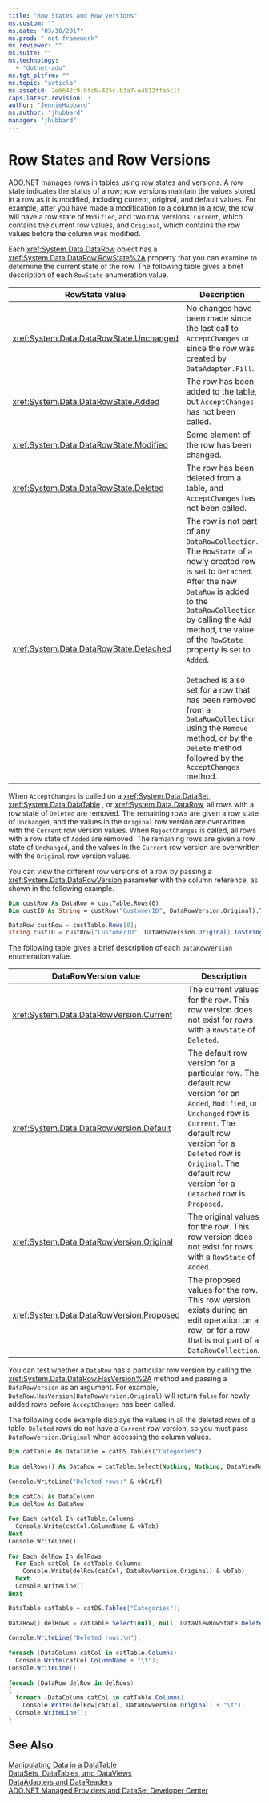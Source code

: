 ```yaml
---
title: "Row States and Row Versions"
ms.custom: ""
ms.date: "03/30/2017"
ms.prod: ".net-framework"
ms.reviewer: ""
ms.suite: ""
ms.technology: 
  - "dotnet-ado"
ms.tgt_pltfrm: ""
ms.topic: "article"
ms.assetid: 2e6642c9-bfc6-425c-b3a7-e4912ffa6c1f
caps.latest.revision: 3
author: "JennieHubbard"
ms.author: "jhubbard"
manager: "jhubbard"
---
```

# Row States and Row Versions
ADO.NET manages rows in tables using row states and versions. A row state indicates the status of a row; row versions maintain the values stored in a row as it is modified, including current, original, and default values. For example, after you have made a modification to a column in a row, the row will have a row state of `Modified`, and two row versions: `Current`, which contains the current row values, and `Original`, which contains the row values before the column was modified.  
  
 Each <xref:System.Data.DataRow> object has a <xref:System.Data.DataRow.RowState%2A> property that you can examine to determine the current state of the row. The following table gives a brief description of each `RowState` enumeration value.  
  
|RowState value|Description|  
|--------------------|-----------------|  
|<xref:System.Data.DataRowState.Unchanged>|No changes have been made since the last call to `AcceptChanges` or since the row was created by `DataAdapter.Fill`.|  
|<xref:System.Data.DataRowState.Added>|The row has been added to the table, but `AcceptChanges` has not been called.|  
|<xref:System.Data.DataRowState.Modified>|Some element of the row has been changed.|  
|<xref:System.Data.DataRowState.Deleted>|The row has been deleted from a table, and `AcceptChanges` has not been called.|  
|<xref:System.Data.DataRowState.Detached>|The row is not part of any `DataRowCollection`. The `RowState` of a newly created row is set to `Detached`. After the new `DataRow` is added to the `DataRowCollection` by calling the `Add` method, the value of the `RowState` property is set to `Added`.<br /><br /> `Detached` is also set for a row that has been removed from a `DataRowCollection` using the `Remove` method, or by the `Delete` method followed by the `AcceptChanges` method.|  
  
 When `AcceptChanges` is called on a <xref:System.Data.DataSet>, <xref:System.Data.DataTable> , or <xref:System.Data.DataRow>, all rows with a row state of `Deleted` are removed. The remaining rows are given a row state of `Unchanged`, and the values in the `Original` row version are overwritten with the `Current` row version values. When `RejectChanges` is called, all rows with a row state of `Added` are removed. The remaining rows are given a row state of `Unchanged`, and the values in the `Current` row version are overwritten with the `Original` row version values.  
  
 You can view the different row versions of a row by passing a <xref:System.Data.DataRowVersion> parameter with the column reference, as shown in the following example.  
  
```vb  
Dim custRow As DataRow = custTable.Rows(0)  
Dim custID As String = custRow("CustomerID", DataRowVersion.Original).ToString()  
```  
  
```csharp  
DataRow custRow = custTable.Rows[0];  
string custID = custRow["CustomerID", DataRowVersion.Original].ToString();  
```  
  
 The following table gives a brief description of each `DataRowVersion` enumeration value.  
  
|DataRowVersion value|Description|  
|--------------------------|-----------------|  
|<xref:System.Data.DataRowVersion.Current>|The current values for the row. This row version does not exist for rows with a `RowState` of `Deleted`.|  
|<xref:System.Data.DataRowVersion.Default>|The default row version for a particular row. The default row version for an `Added`, `Modified`, or `Unchanged` row is `Current`. The default row version for a `Deleted` row is `Original`. The default row version for a `Detached` row is `Proposed`.|  
|<xref:System.Data.DataRowVersion.Original>|The original values for the row. This row version does not exist for rows with a `RowState` of `Added`.|  
|<xref:System.Data.DataRowVersion.Proposed>|The proposed values for the row. This row version exists during an edit operation on a row, or for a row that is not part of a `DataRowCollection`.|  
  
 You can test whether a `DataRow` has a particular row version by calling the <xref:System.Data.DataRow.HasVersion%2A> method and passing a `DataRowVersion` as an argument. For example, `DataRow.HasVersion(DataRowVersion.Original)` will return `false` for newly added rows before `AcceptChanges` has been called.  
  
 The following code example displays the values in all the deleted rows of a table. `Deleted` rows do not have a `Current` row version, so you must pass `DataRowVersion.Original` when accessing the column values.  
  
```vb  
Dim catTable As DataTable = catDS.Tables("Categories")  
  
Dim delRows() As DataRow = catTable.Select(Nothing, Nothing, DataViewRowState.Deleted)  
  
Console.WriteLine("Deleted rows:" & vbCrLf)  
  
Dim catCol As DataColumn  
Dim delRow As DataRow  
  
For Each catCol In catTable.Columns  
  Console.Write(catCol.ColumnName & vbTab)  
Next  
Console.WriteLine()  
  
For Each delRow In delRows  
  For Each catCol In catTable.Columns  
    Console.Write(delRow(catCol, DataRowVersion.Original) & vbTab)  
  Next  
  Console.WriteLine()  
Next  
```  
  
```csharp  
DataTable catTable = catDS.Tables["Categories"];  
  
DataRow[] delRows = catTable.Select(null, null, DataViewRowState.Deleted);  
  
Console.WriteLine("Deleted rows:\n");  
  
foreach (DataColumn catCol in catTable.Columns)  
  Console.Write(catCol.ColumnName + "\t");  
Console.WriteLine();  
  
foreach (DataRow delRow in delRows)  
{  
  foreach (DataColumn catCol in catTable.Columns)  
    Console.Write(delRow[catCol, DataRowVersion.Original] + "\t");  
  Console.WriteLine();  
}  
```  
  
## See Also  
 [Manipulating Data in a DataTable](../../../../../docs/framework/data/adonet/dataset-datatable-dataview/manipulating-data-in-a-datatable.md)   
 [DataSets, DataTables, and DataViews](../../../../../docs/framework/data/adonet/dataset-datatable-dataview/index.md)   
 [DataAdapters and DataReaders](../../../../../docs/framework/data/adonet/dataadapters-and-datareaders.md)   
 [ADO.NET Managed Providers and DataSet Developer Center](http://go.microsoft.com/fwlink/?LinkId=217917)
